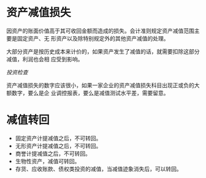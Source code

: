 # 资产减值损失

因资产的账面价值高于其可收回金额而造成的损失。会计准则规定资产减值范围主要是固定资产、无
形资产以及除特别规定外的其他资产减值的处理。

大部分资产是按历史成本来计价的，如果资产发生了减值的话，就需要扣除这部分减值，利润也会相
应受到影响。

*投资检查*

资产减值损失的数字应该很小，如果一家企业的资产减值损失科目出现正或负的大额数字，要么是企
业调控报表，要么是减值测试水平差，需要留意。

# 减值转回

- 固定资产计提减值之后，不可转回。
- 无形资产计提减值之后，不可转回。
- 商誉计提减值之后，不可转回。
- 生物性资产，减值可转回。
- 存货、应收账款、债权类投资的减值，当减值迹象消失后，可以转回。
